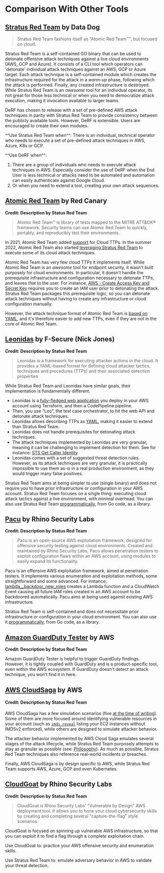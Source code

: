 # Comparison With Other Tools

## [Stratus Red Team](https://stratus-red-team.cloud/) by Data Dog

> Stratus Red Team fashions itself as "Atomic Red Team™", but focused on cloud.

Stratus Red Team is a self-contained GO binary that can be used to detonate offensive attack techniques against a live cloud environments (AWS, GCP and Azure).
It consists of a CLI tool which operators can 'detonate' individual attack techniques against an AWS, GCP or Azure target.  Each attack technique is a self-contained module which creates the infrastructure required for the attack in a *warm-up* phase, following which the attack is performed.  Finally, any created infrastructure is destroyed.
While Stratus Red Team is an *awesome* tool for an individual operator, its not great for those less technical or when you need to democratize attack execution, making it invocation available to larger teams. 

DeRF has chosen to release with a set of pre-defined AWS attack techniques in parity with Stratus Red Team to provide consistency between the publicly available tools. However, DeRF is extensible.  Users are encouraged to create their own modules.

^^Use Stratus Red Team when^^: There is an individual, technical operator who needs to execute a set of pre-defined attack techniques in AWS, Azure, K8s or GCP.

^^Use DeRF when^^:   
1. There are a group of individuals who needs to execute attack techniques in AWS. Especially consider the use of DeRF when the End User is less technical or attacks need to be automated and automation can easily authenticate against Google Cloud.  
2. Or when you need to extend a tool, creating your own attack sequences.


## [Atomic Red Team](https://github.com/redcanaryco/atomic-red-team) by Red Canary
**Credit: Description by Status Red Team**

> Atomic Red Team™ is library of tests mapped to the MITRE ATT&CK® framework. Security teams can use Atomic Red Team to quickly, portably, and reproducibly test their environments.

In 2021, Atomic Red Team added [support](https://redcanary.com/blog/art-cloud-containers/) for Cloud TTPs. In the summer 2022, Atomic Red Team also started [leveraging Stratus Red Team](https://github.com/search?q=repo%3Aredcanaryco%2Fatomic-red-team%20%22stratus%20red%20team%22&type=code) to execute some of its cloud attack techniques.

Atomic Red Team has very few cloud TTPs it implements itself. While Atomic Red Team is an *awesome* tool for endpoint security, it wasn't built purposely for cloud environments.
In particular, it doesn't handle the prerequisite infrastructure and configuration necessary to detonate TTPs, and leaves that to the user. 
For instance, [AWS - Create Access Key and Secret Key](https://github.com/redcanaryco/atomic-red-team/blob/7576aff377781ba3546c0835e48bffc980b4cbc8/atomics/T1098.001/T1098.001.md#atomic-test-3---aws---create-access-key-and-secret-key) requires you to create an IAM user prior to detonating the attack. Stratus Red Team packages this prerequisite logic, so you can detonate attack techniques without having to create any infrastructure or cloud configuration manually.

However, the attack technique format of Atomic Red Team is [based on YAML](https://github.com/redcanaryco/atomic-red-team/blob/7576aff377781ba3546c0835e48bffc980b4cbc8/atomics/T1098.001/T1098.001.yaml#L169-L196), and it's therefore easier to add new TTPs, even if they are not in the core of Atomic Red Team.

## [Leonidas](https://github.com/FSecureLABS/leonidas) by F-Secure (Nick Jones)
**Credit: Description by Status Red Team**

> Leonidas is a framework for executing attacker actions in the cloud. It provides a YAML-based format for defining cloud attacker tactics, techniques and procedures (TTPs) and their associated detection properties

While Stratus Red Team and Leonidas have similar goals, their implementation is fundamentally different.

- Leonidas is a [fully-fledged web application](https://github.com/FSecureLABS/leonidas/blob/master/docs/deploying-leonidas.md) you deploy in your AWS account using Terraform, and then a CodePipeline pipeline.
- Then, you use "Leo", the test case orchestrator, to hit the web API and detonate attack techniques. 
- Leonidas allows describing TTPs as [YAML](https://github.com/FSecureLABS/leonidas/blob/master/definitions/execution/modify-lambda-function-code.yml), making it easier to extend than Stratus Red Team. 
- Leonidas does not handle prerequisites for detonating attack techniques.
- The attack techniques implemented by Leonidas are very granular, meaning it can be challenging to implement detection for them. See for instance: [STS Get Caller Identity](http://detectioninthe.cloud/discovery/sts_get_caller_identity/)
- Leonidas comes with a set of suggested threat detection rules. However, as its attack techniques are very granular, it is practically impossible to use them as-is in a real production environment, as they would trigger many false positives.

Stratus Red Team aims at being simpler to use (single binary) and does not require you to have prior infrastructure or configuration in your AWS account. Stratus Red Team focuses on a single thing: executing cloud attack tactics against a live environment, with minimal overhead. You can also use Stratus Red Team [programmatically](user-guide/programmatic-usage.md), from Go code, as a library.

## [Pacu](https://github.com/RhinoSecurityLabs/pacu) by Rhino Security Labs
**Credit: Description by Status Red Team** 

> Pacu is an open-source AWS exploitation framework, designed for offensive security testing against cloud environments. Created and maintained by Rhino Security Labs, Pacu allows penetration testers to exploit configuration flaws within an AWS account, using modules to easily expand its functionality.

Pacu is an offensive AWS exploitation framework, aimed at penetration testers. It implements various enumeration and exploitation methods, some straightforward and some advanced. For instance, [lambda__backdoor_new_roles](https://github.com/RhinoSecurityLabs/pacu/blob/master/pacu/modules/lambda__backdoor_new_roles/main.py) creates a Lambda function and a CloudWatch Event causing all future IAM roles created in an AWS account to be backdoored automatically. Pacu aims at being used against existing AWS infrastructure. 

Stratus Red Team is self-contained and does not necessitate prior infrastructure or configuration in your cloud environment. You can also use it [programmatically](user-guide/programmatic-usage.md), from Go code, as a library.

## [Amazon GuardDuty Tester](https://github.com/awslabs/amazon-guardduty-tester) by AWS
**Credit: Description by Status Red Team**

Amazon GuardDuty Tester is helpful to trigger GuardDuty findings. However, it is tightly coupled with GuardDuty and is a product-specific tool, even within the AWS ecosystem.
If GuardDuty doesn't detect an attack technique, you won't find it in here.

## [AWS CloudSaga](https://github.com/awslabs/aws-cloudsaga) by AWS
#### Credit: Description by Status Red Team 

AWS CloudSaga has a few simulation scenarios (five [at the time of writing](https://github.com/awslabs/aws-cloudsaga/tree/e4f065a8bb7558af94768301f41f7679ea9baa8b)). Some of them are more focused around identifying vulnerable resources in your account (such as [`imds_reveal`](https://github.com/awslabs/aws-cloudsaga/blob/e4f065a8bb7558af94768301f41f7679ea9baa8b/cloudsaga/scenarios/imds_reveal.py) listing your EC2 instances without IMDSv2 enforced), while others are designed to simulate attacker behavior.

The attacker behavior implemented by AWS Cloud Saga emulates several stages of the attack lifecycle, while Stratus Red Team purposely attempts to stay as granular as possible (see: [Philosophy](https://stratus-red-team.cloud/attack-techniques/philosophy/)). As much as possible, Stratus Red Team techniques also reference real-world incidents or breaches.

Finally, AWS CloudSaga is by design specific to AWS, while Stratus Red Team supports AWS, Azure, GCP and even Kubernetes.

## [CloudGoat](https://github.com/RhinoSecurityLabs/cloudgoat) by Rhino Security Labs
**Credit: Description by Status Red Team**

> CloudGoat is Rhino Security Labs' "Vulnerable by Design" AWS deployment tool. It allows you to hone your cloud cybersecurity skills by creating and completing several "capture-the-flag" style scenarios.

CloudGoat is focused on spinning up vulnerable AWS infrastructure, so that you can exploit it to find a flag through a complete exploitation chain.

Use CloudGoat to: practice your AWS offensive security and enumeration skills.

Use Stratus Red Team to: emulate adversary behavior in AWS to validate your threat detection.